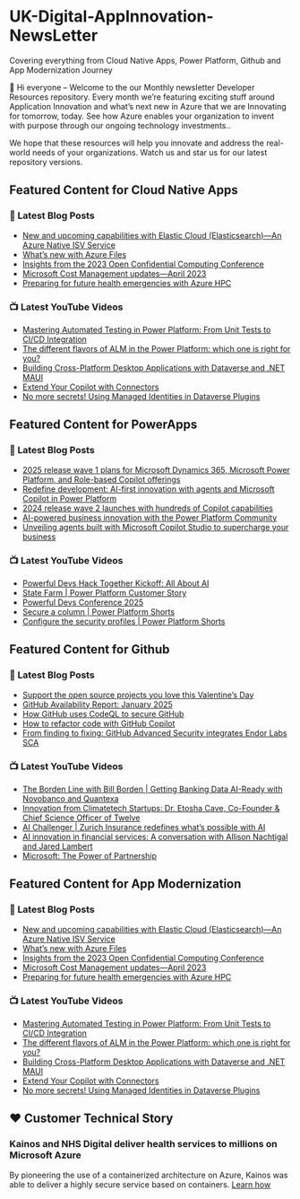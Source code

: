 # UK-Digital-AppInnovation-NewsLetter

Covering everything from Cloud Native Apps, Power Platform, Github and App Modernization Journey

👋 Hi everyone – Welcome to the our Monthly newsletter Developer Resources repository. Every month we’re featuring exciting stuff around Application Innovation and what’s next new in Azure that we are Innovating for tomorrow, today. See how Azure enables your organization to invent with purpose through our ongoing technology investments..


We hope that these resources will help you innovate and address the real-world needs of your organizations. Watch us and star us for our latest repository versions.

## Featured Content for Cloud Native Apps


### 📝 Latest Blog Posts

    
<!-- BLOGCNA:START -->
- [New and upcoming capabilities with Elastic Cloud (Elasticsearch)—An Azure Native ISV Service](https://azure.microsoft.com/blog/new-and-upcoming-capabilities-with-elastic-cloud-elasticsearch-an-azure-native-isv-service/)
- [What’s new with Azure Files](https://azure.microsoft.com/blog/what-s-new-with-azure-files/)
- [Insights from the 2023 Open Confidential Computing Conference](https://azure.microsoft.com/blog/insights-from-the-2023-open-confidential-computing-conference/)
- [Microsoft Cost Management updates—April 2023](https://azure.microsoft.com/blog/microsoft-cost-management-updates-april-2023/)
- [Preparing for future health emergencies with Azure HPC ](https://azure.microsoft.com/blog/preparing-for-future-health-emergencies-with-azure-hpc/)
<!-- BLOGCNA:END -->

### 📺 Latest YouTube Videos

 
<!-- YOUTUBECNA:START -->
- [Mastering Automated Testing in Power Platform: From Unit Tests to CI/CD Integration](https://www.youtube.com/watch?v=vaq8UDUqkYw)
- [The different flavors of ALM in the Power Platform: which one is right for you?](https://www.youtube.com/watch?v=qka5qPpfM6c)
- [Building Cross-Platform Desktop Applications with Dataverse and .NET MAUI](https://www.youtube.com/watch?v=sRvfzoim9_Q)
- [Extend Your Copilot with Connectors](https://www.youtube.com/watch?v=eEfMpMfOdtQ)
- [No more secrets! Using Managed Identities in Dataverse Plugins](https://www.youtube.com/watch?v=hzTNWkRHMMM)
<!-- YOUTUBECNA:END -->

##  Featured Content for PowerApps
### 📝 Latest Blog Posts
<!-- BLOGPOWER:START -->
- [2025 release wave 1 plans for Microsoft Dynamics 365, Microsoft Power Platform, and Role-based Copilot offerings](https://www.microsoft.com/en-us/dynamics-365/blog/business-leader/2025/01/23/2025-release-wave-1-plans-for-microsoft-dynamics-365-microsoft-power-platform-and-role-based-copilot-offerings/)
- [Redefine development: AI-first innovation with agents and Microsoft Copilot in Power Platform](https://www.microsoft.com/en-us/power-platform/blog/2024/11/19/redefine-development-ai-first-innovation-with-agents-and-microsoft-copilot-in-power-platform/)
- [2024 release wave 2 launches with hundreds of Copilot capabilities](https://www.microsoft.com/en-us/dynamics-365/blog/business-leader/2024/10/29/2024-release-wave-2-launches-with-hundreds-of-copilot-capabilities/)
- [AI-powered business innovation with the Power Platform Community](https://www.microsoft.com/en-us/power-platform/blog/2024/09/18/ai-powered-business-innovation-with-the-power-platform-community/)
- [Unveiling agents built with Microsoft Copilot Studio to supercharge your business](https://www.microsoft.com/en-us/microsoft-copilot/blog/copilot-studio/unveiling-copilot-agents-built-with-microsoft-copilot-studio-to-supercharge-your-business/)
<!-- BLOGPOWER:END -->
 ### 📺 Latest YouTube Videos
    
<!-- YOUTUBEPOWER:START -->
- [Powerful Devs Hack Together Kickoff: All About AI](https://www.youtube.com/watch?v=AmkmcR3bWk0)
- [State Farm | Power Platform Customer Story](https://www.youtube.com/watch?v=8BlAmUIAFWk)
- [Powerful Devs Conference 2025](https://www.youtube.com/watch?v=VagupaCVpfI)
- [Secure a column | Power Platform Shorts](https://www.youtube.com/watch?v=qLz9zqXWaNM)
- [Configure the security profiles | Power Platform Shorts](https://www.youtube.com/watch?v=78EH-C4XlEQ)
<!-- YOUTUBEPOWER:END -->

##  Featured Content for Github
### 📝 Latest Blog Posts
<!-- BLOGGITHUB:START -->
- [Support the open source projects you love this Valentine’s Day](https://github.blog/open-source/support-the-open-source-projects-you-love-this-valentines-day/)
- [GitHub Availability Report: January 2025](https://github.blog/news-insights/company-news/github-availability-report-january-2025/)
- [How GitHub uses CodeQL to secure GitHub](https://github.blog/engineering/how-github-uses-codeql-to-secure-github/)
- [How to refactor code with GitHub Copilot](https://github.blog/ai-and-ml/github-copilot/how-to-refactor-code-with-github-copilot/)
- [From finding to fixing: GitHub Advanced Security integrates Endor Labs SCA](https://github.blog/security/from-finding-to-fixing-github-advanced-security-integrates-endor-labs-sca/)
<!-- BLOGGITHUB:END -->
### 📺 Latest YouTube Videos
<!-- YOUTUBEGITHUB:START -->
- [The Borden Line with Bill Borden | Getting Banking Data AI-Ready with Novobanco and Quantexa](https://www.youtube.com/watch?v=KaO4SAxqKLw)
- [Innovation from Climatetech Startups: Dr. Etosha Cave, Co-Founder &amp; Chief Science Officer of Twelve](https://www.youtube.com/watch?v=CscWCQcPIVY)
- [AI Challenger | Zurich Insurance redefines what’s possible with AI](https://www.youtube.com/watch?v=s5SepB5PXQ0)
- [AI innovation in financial services: A conversation with Allison Nachtigal and Jared Lambert](https://www.youtube.com/watch?v=ezH4QF6i4oA)
- [Microsoft: The Power of Partnership](https://www.youtube.com/watch?v=wlyqKsOKy24)
<!-- YOUTUBEGITHUB:END -->
##  Featured Content for App Modernization
### 📝 Latest Blog Posts
<!-- BLOGAPPMOD:START -->
- [New and upcoming capabilities with Elastic Cloud (Elasticsearch)—An Azure Native ISV Service](https://azure.microsoft.com/blog/new-and-upcoming-capabilities-with-elastic-cloud-elasticsearch-an-azure-native-isv-service/)
- [What’s new with Azure Files](https://azure.microsoft.com/blog/what-s-new-with-azure-files/)
- [Insights from the 2023 Open Confidential Computing Conference](https://azure.microsoft.com/blog/insights-from-the-2023-open-confidential-computing-conference/)
- [Microsoft Cost Management updates—April 2023](https://azure.microsoft.com/blog/microsoft-cost-management-updates-april-2023/)
- [Preparing for future health emergencies with Azure HPC ](https://azure.microsoft.com/blog/preparing-for-future-health-emergencies-with-azure-hpc/)
<!-- BLOGAPPMOD:END -->
### 📺 Latest YouTube Videos
<!-- YOUTUBEAPPMOD:START -->
- [Mastering Automated Testing in Power Platform: From Unit Tests to CI/CD Integration](https://www.youtube.com/watch?v=vaq8UDUqkYw)
- [The different flavors of ALM in the Power Platform: which one is right for you?](https://www.youtube.com/watch?v=qka5qPpfM6c)
- [Building Cross-Platform Desktop Applications with Dataverse and .NET MAUI](https://www.youtube.com/watch?v=sRvfzoim9_Q)
- [Extend Your Copilot with Connectors](https://www.youtube.com/watch?v=eEfMpMfOdtQ)
- [No more secrets! Using Managed Identities in Dataverse Plugins](https://www.youtube.com/watch?v=hzTNWkRHMMM)
<!-- YOUTUBEAPPMOD:END -->


## ♥️ Customer Technical Story 

### Kainos and NHS Digital deliver health services to millions on Microsoft Azure

By pioneering the use of a containerized architecture on Azure, Kainos was able to deliver a highly secure service based on containers. [Learn how](https://customers.microsoft.com/en-us/story/1368348549535774520-kainos-and-nhs-digital-deliver-health-services-to-millions-on-microsoft-azure)

